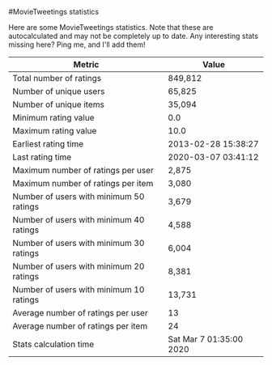 #MovieTweetings statistics

Here are some MovieTweetings statistics. Note that these are autocalculated and may not be completely up to date. Any interesting stats missing here? Ping me, and I'll add them!

Metric | Value
--- | ---
Total number of ratings                 | 849,812
Number of unique users                  | 65,825
Number of unique items                  | 35,094
Minimum rating value                    | 0.0
Maximum rating value                    | 10.0
Earliest rating time                    | 2013-02-28 15:38:27
Last rating time                        | 2020-03-07 03:41:12
Maximum number of ratings per user      | 2,875
Maximum number of ratings per item      | 3,080
Number of users with minimum 50 ratings | 3,679
Number of users with minimum 40 ratings | 4,588
Number of users with minimum 30 ratings | 6,004
Number of users with minimum 20 ratings | 8,381
Number of users with minimum 10 ratings | 13,731
Average number of ratings per user      | 13
Average number of ratings per item      | 24
Stats calculation time                  | Sat Mar  7 01:35:00 2020

